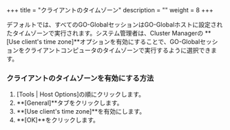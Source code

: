 
+++
title = "クライアントのタイムゾーン"
description = ""
weight = 8
+++

デフォルトでは、すべてのGO-GlobalセッションはGO-Globalホストに設定されたタイムゾーンで実行されます。システム管理者は、Cluster Managerの **[Use client's time zone]**オプションを有効にすることで、GO-Globalセッションをクライアントコンピュータのタイムゾーンで実行するように選択できます。

### クライアントのタイムゾーンを有効にする方法

1. [Tools | Host Options]の順にクリックします。
2. **[General]**タブをクリックします。
3. **[Use client's time zone]**を有効にします。
4. **[OK]**をクリックします。
